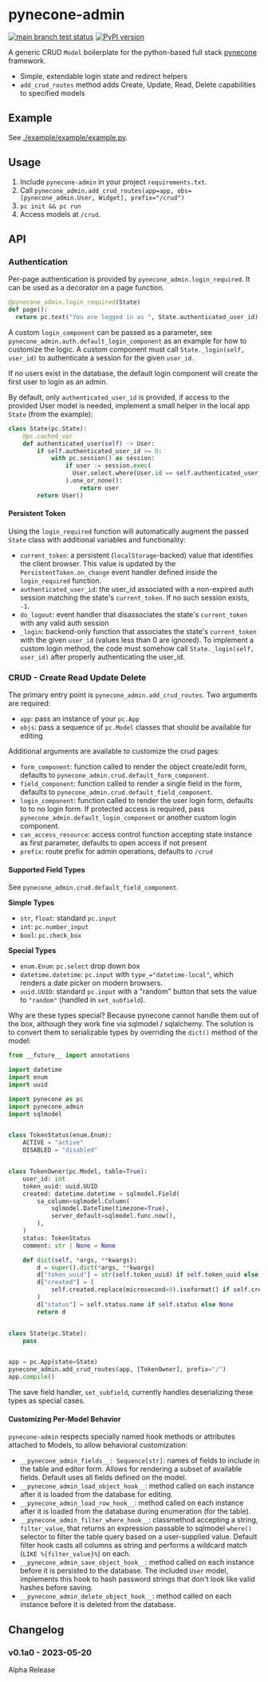 # pynecone-admin

[![main branch test status](https://github.com/trivial-intelligence/pynecone-admin/actions/workflows/test.yml/badge.svg?branch=main)](https://github.com/trivial-intelligence/pynecone-admin/actions/workflows/test.yml?query=branch%3Amain)
[![PyPI version](https://badge.fury.io/py/pynecone-admin.svg)](https://pypi.org/project/pynecone-admin)

A generic CRUD `Model` boilerplate for the python-based full stack
[pynecone](https://pynecone.io) framework.

* Simple, extendable login state and redirect helpers
* `add_crud_routes` method adds Create, Update, Read, Delete
  capabilities to specified models

## Example

See [./example/example/example.py](example.py).

## Usage

1. Include `pynecone-admin` in your project `requirements.txt`.
2. Call `pynecone_admin.add_crud_routes(app=app, obs=[pynecone_admin.User, Widget], prefix="/crud")`
3. `pc init && pc run`
4. Access models at `/crud`.

## API

### Authentication

Per-page authentication is provided by `pynecone_admin.login_required`. It can be used
as a decorator on a page function.

```python
@pynecone_admin.login_required(State)
def page():
  return pc.text("You are logged in as ", State.authenticated_user_id)
```

A custom `login_component` can be passed as a parameter, see
`pynecone_admin.auth.default_login_component` as an example for how to customize
the logic. A custom component must call `State._login(self, user_id)` to
authenticate a session for the given `user_id`.

If no users exist in the database, the default login component will create the
first user to login as an admin.

By default, only `authenticated_user_id` is provided, if access to the provided User model is needed, implement a small helper in the local app `State` (from the example):

```python
class State(pc.State):
    @pc.cached_var
    def authenticated_user(self) -> User:
        if self.authenticated_user_id >= 0:
            with pc.session() as session:
                if user := session.exec(
                  User.select.where(User.id == self.authenticated_user_id),
                ).one_or_none():
                    return user
        return User()
```

#### Persistent Token

Using the `login_required` function will automatically augment the passed `State` class with
additional variables and functionality:

* `current_token`: a persistent (`localStorage`-backed) value that identifies
  the client browser. This value is updated by the `PersistentToken.on_change`
  event handler defined inside the `login_required` function.
* `authenticated_user_id`: the user_id associated with a non-expired auth session
  matching the state's `current_token`. If no such session exists, `-1`.
* `do_logout`: event handler that disassociates the state's
  `current_token` with any valid auth session
* `_login`: backend-only function that associates the state's
  `current_token` with the given `user_id` (values less than 0 are ignored).
  To implement a custom login method, the code must somehow call
  `State._login(self, user_id)` after properly authenticating the user_id.

### CRUD - Create Read Update Delete

The primary entry point is `pynecone_admin.add_crud_routes`. Two arguments are required:

* `app`: pass an instance of your `pc.App`
* `objs`: pass a sequence of `pc.Model` classes that should be available for editing

Additional arguments are available to customize the crud pages:

* `form_component`: function called to render the object create/edit form, defaults to `pynecone_admin.crud.default_form_component`.
* `field_component`: function called to render a single field in the form, defaults to `pynecone_admin.crud.default_field_component`.
* `login_component`: function called to render the user login form, defaults to to no login form. If protected access is required, pass `pynecone_admin.default_login_component` or another custom login component.
* `can_access_resource`: access control function accepting state instance as first parameter, defaults to open access if not present
* `prefix`: route prefix for admin operations, defaults to `/crud`

#### Supported Field Types

See `pynecone_admin.crud.default_field_component`.

**Simple Types**

* `str`, `float`: standard `pc.input`
* `int`: `pc.number_input`
* `bool`: `pc.check_box`

**Special Types**

* `enum.Enum`: `pc.select` drop down box
* `datetime.datetime`: `pc.input` with `type_="datetime-local"`, which renders a date picker on modern 
  browsers.
* `uuid.UUID`: standard `pc.input` with a "random" button that sets the value to `"random"` (handled in `set_subfield`).

Why are these types special? Because pynecone cannot handle them out of the box,
although they work fine via sqlmodel / sqlalchemy. The solution is to convert
them to serializable types by overriding the `dict()` method of the model:

```python
from __future__ import annotations

import datetime
import enum
import uuid

import pynecone as pc
import pynecone_admin
import sqlmodel


class TokenStatus(enum.Enum):
    ACTIVE = "active"
    DISABLED = "disabled"


class TokenOwner(pc.Model, table=True):
    user_id: int
    token_uuid: uuid.UUID
    created: datetime.datetime = sqlmodel.Field(
        sa_column=sqlmodel.Column(
            sqlmodel.DateTime(timezone=True),
            server_default=sqlmodel.func.now(),
        ),
    )
    status: TokenStatus
    comment: str | None = None

    def dict(self, *args, **kwargs):
        d = super().dict(*args, **kwargs)
        d["token_uuid"] = str(self.token_uuid) if self.token_uuid else None
        d["created"] = (
            self.created.replace(microsecond=0).isoformat() if self.created else None
        )
        d["status"] = self.status.name if self.status else None
        return d


class State(pc.State):
    pass


app = pc.App(state=State)
pynecone_admin.add_crud_routes(app, [TokenOwner], prefix="/")
app.compile()
```

The save field handler, `set_subfield`, currently handles deserializing these types as
special cases.

#### Customizing Per-Model Behavior

`pynecone-admin` respects specially named hook methods or attributes attached to
Models, to allow behavioral customization:

* `__pynecone_admin_fields__: Sequence[str]`: names of fields to include in the
  table and editor form. Allows for rendering a subset of available fields. Default
  uses all fields defined on the model.
* `__pynecone_admin_load_object_hook__`: method called on each instance
  after it is loaded from the database for editing.
* `__pynecone_admin_load_row_hook__`: method called on each instance after it is loaded
  from the database during enumeration (for the table).
* `__pynecone_admin_filter_where_hook__`: classmethod accepting a string, `filter_value`, that returns
  an expression passable to sqlmodel `where()` selector to filter the table query
  based on a user-supplied value. Default filter hook casts all columns as string and performs
  a wildcard match (`LIKE %{filter_value}%`) on each.
* `__pynecone_admin_save_object_hook__`: method called on each instance
  before it is persisted to the database. The included `User` model, implements this
  hook to hash password strings that don't look like valid hashes before saving.
* `__pynecone_admin_delete_object_hook__`: method called on each instance
  before it is deleted from the database.

## Changelog

### v0.1a0 - 2023-05-20

Alpha Release
